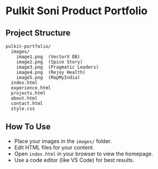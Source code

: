 # Pulkit Soni Product Portfolio

## Project Structure

```
pulkit-portfolio/
  images/
    image1.png  (VectorX DB)
    image2.png  (Spice Story)
    image3.png  (Pragmatic Leaders)
    image4.png  (Rejoy Health)
    image5.png  (MapMyIndia)
  index.html
  experience.html
  projects.html
  about.html
  contact.html
  style.css
```

## How To Use

- Place your images in the `images/` folder.
- Edit HTML files for your content.
- Open `index.html` in your browser to view the homepage.
- Use a code editor (like VS Code) for best results.